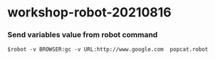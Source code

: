# workshop-robot-20210816

### Send variables value from robot command
```
$robot -v BROWSER:gc -v URL:http://www.google.com  popcat.robot
```
